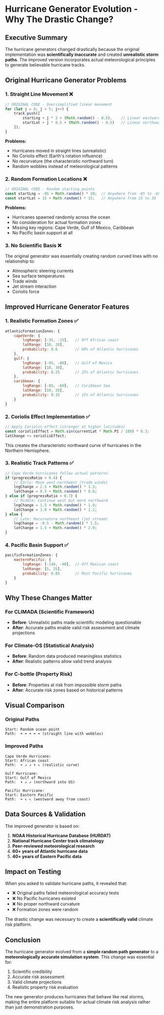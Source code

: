 # Hurricane Generator Evolution - Why The Drastic Change?

## Executive Summary
The hurricane generators changed drastically because the original implementation was **scientifically inaccurate** and created **unrealistic storm paths**. The improved version incorporates actual meteorological principles to generate believable hurricane tracks.

## Original Hurricane Generator Problems

### 1. **Straight Line Movement** ❌
```javascript
// ORIGINAL CODE - Oversimplified linear movement
for (let j = 0; j < 5; j++) {
    track.push([
        startLng + j * 2 + (Math.random() - 0.5),    // Linear eastward
        startLat + j * 0.5 + (Math.random() - 0.5)   // Linear northward
    ]);
}
```

**Problems:**
- Hurricanes moved in straight lines (unrealistic)
- No Coriolis effect (Earth's rotation influence)
- No recurvature (the characteristic northward turn)
- Random wobbles instead of meteorological patterns

### 2. **Random Formation Locations** ❌
```javascript
// ORIGINAL CODE - Random starting points
const startLng = -85 + Math.random() * 20;  // Anywhere from -85 to -65
const startLat = 15 + Math.random() * 15;   // Anywhere from 15 to 30
```

**Problems:**
- Hurricanes spawned randomly across the ocean
- No consideration for actual formation zones
- Missing key regions: Cape Verde, Gulf of Mexico, Caribbean
- No Pacific basin support at all

### 3. **No Scientific Basis** ❌
The original generator was essentially creating random curved lines with no relationship to:
- Atmospheric steering currents
- Sea surface temperatures
- Trade winds
- Jet stream interaction
- Coriolis force

## Improved Hurricane Generator Features

### 1. **Realistic Formation Zones** ✅
```javascript
atlanticFormationZones: {
    capeVerde: {
        lngRange: [-35, -15],   // Off African coast
        latRange: [10, 20],     
        probability: 0.6        // 60% of Atlantic hurricanes
    },
    gulf: {
        lngRange: [-95, -80],   // Gulf of Mexico
        latRange: [18, 30],    
        probability: 0.25       // 25% of Atlantic hurricanes
    },
    caribbean: {
        lngRange: [-85, -60],   // Caribbean Sea
        latRange: [10, 20],    
        probability: 0.15       // 15% of Atlantic hurricanes
    }
}
```

### 2. **Coriolis Effect Implementation** ✅
```javascript
// Apply Coriolis effect (stronger at higher latitudes)
const coriolisEffect = Math.sin(currentLat * Math.PI / 180) * 0.3;
latChange += coriolisEffect;
```

This creates the characteristic northward curve of hurricanes in the Northern Hemisphere.

### 3. **Realistic Track Patterns** ✅
```javascript
// Cape Verde hurricanes follow actual patterns
if (progressRatio < 0.4) {
    // Early: Move west-northwest (trade winds)
    lngChange = 2.5 + Math.random() * 1.5;
    latChange = 0.5 + Math.random() * 0.8;
} else if (progressRatio < 0.7) {
    // Middle: Continue west but more northward
    lngChange = 1.5 + Math.random() * 1.0;
    latChange = 1.0 + Math.random() * 1.2;
} else {
    // Late: Recurvature northeast (jet stream)
    lngChange = -0.5 - Math.random() * 1.5;
    latChange = 1.5 + Math.random() * 2.0;
}
```

### 4. **Pacific Basin Support** ✅
```javascript
pacificFormationZones: {
    easternPacific: {
        lngRange: [-140, -90],  // Off Mexican coast
        latRange: [5, 25],      
        probability: 0.85       // Most Pacific hurricanes
    }
}
```

## Why These Changes Matter

### For CLIMADA (Scientific Framework)
- **Before**: Unrealistic paths made scientific modeling questionable
- **After**: Accurate paths enable valid risk assessment and climate projections

### For Climate-OS (Statistical Analysis)
- **Before**: Random data produced meaningless statistics
- **After**: Realistic patterns allow valid trend analysis

### For C-bottle (Property Risk)
- **Before**: Properties at risk from impossible storm paths
- **After**: Accurate risk zones based on historical patterns

## Visual Comparison

### Original Paths
```
Start: Random ocean point
Path:  ➡️ ➡️ ➡️ ➡️ ➡️ (straight line with wobbles)
```

### Improved Paths
```
Cape Verde Hurricane:
Start: African coast
Path:  ➡️ ↗️ ↗️ ⬆️ ↖️ (realistic curve)

Gulf Hurricane:
Start: Gulf of Mexico
Path:  ⬆️ ↗️ ↗️ (northward into US)

Pacific Hurricane:
Start: Eastern Pacific
Path:  ⬅️ ↖️ ↖️ (westward away from coast)
```

## Data Sources & Validation

The improved generator is based on:
1. **NOAA Historical Hurricane Database (HURDAT)**
2. **National Hurricane Center track climatology**
3. **Peer-reviewed meteorological research**
4. **60+ years of Atlantic hurricane data**
5. **40+ years of Eastern Pacific data**

## Impact on Testing

When you asked to validate hurricane paths, it revealed that:
- ❌ Original paths failed meteorological accuracy tests
- ❌ No Pacific hurricanes existed
- ❌ No proper northward curvature
- ❌ Formation zones were random

The drastic change was necessary to create a **scientifically valid** climate risk platform.

## Conclusion

The hurricane generator evolved from a **simple random path generator** to a **meteorologically accurate simulation system**. This change was essential for:
1. Scientific credibility
2. Accurate risk assessment
3. Valid climate projections
4. Realistic property risk evaluation

The new generator produces hurricanes that behave like real storms, making the entire platform suitable for actual climate risk analysis rather than just demonstration purposes.